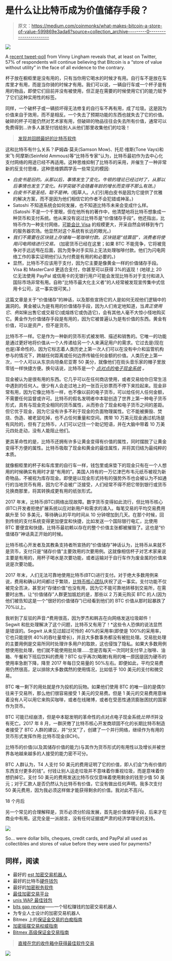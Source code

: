 # 是什么让比特币成为价值储存手段？

> 原文：<https://medium.com/coinmonks/what-makes-bitcoin-a-store-of-value-599869e3ada6?source=collection_archive---------0----------------------->

![](img/f39d1204c1daf2177bfcb1509e3765e9.png)

A [recent tweet-poll](https://twitter.com/VinnyLingham/status/1041048697704919042) from Vinny Lingham reveals that, at least on Twitter, 57% of respondents will continue believing that Bitcoin is a “store of value without utility” in the face of all evidence to the contrary.

杯子放在橱柜里是没有用的，只有当你用它喝水的时候才有用。自行车不是放在车库里才有用，而是当你骑的时候才有用。我们可以说，一辆自行车或一个杯子是有用的物品，即使它们目前并没有被使用，但正是在需要的时候使用它们的能力赋予了它们这种实用性的标签。

同样，一个破杯子或一辆损坏得无法修复的自行车不再有用，成了垃圾。这是因为价值来自于效用，而不是相反。一个失去了预期功能的东西也就失去了它的价值。破碎的杯子可能仍然对艺术家有用，但破碎的物品往往会失去所有价值，通常可以免费得到…许多人甚至付钱给别人从他们那里收集他们的垃圾！

> [发现并回顾最好的比特币软件](https://coincodecap.com)

这和比特币有什么关系？萨姆森·莫夫(Samson Mow)、托尼·维斯(Tone Vays)和宋飞·阿摩斯(Seinfeld Ammous)等“比特币专家”认为，比特币最初作为去中心化支付网络的用途已经不再适用。这种思维抑制了比特币的采用，并催生了一种非常新的反支付思维，这种思维鹦鹉学舌一些常见的模因:

*   *白皮书是旧的。从那以后，事情发生了变化。牛顿的理论已经过时了，从那以后事情也发生了变化。科学突破不会随着年龄的增长而变得不那么有效。)*
*   *白皮书不是圣经。聪不是神。*(稻草人。人们引用白皮书是因为它提供了优雅的解决方案，而不是因为他们相信它的作者不会犯错或神圣。)
*   Satoshi 不知道系统会如何发展，也不知道比特币未来会变成什么样。(Satoshi 不是一个千里眼，但在他所有的著作中，他清楚地将比特币想象成一种货币和支付系统。他从来没有说过比特币是“价值储存手段”。他还指出，比特币作为一种支付网络，[可能会比 Visa](https://satoshi.nakamotoinstitute.org/emails/cryptography/2/) 的规模更大，开采自然会转移到专门的服务器农场。他显然对这个系统有长远的眼光。)
*   *我们不需要在区块链上存储每一笔咖啡付款。区块链是“结算层”，消费者将使用闪电网络进行交易。* (加密货币已经在这里；如果 BTC 不能竞争，它将被竞争对手远远甩在后面，因为竞争对手实际上无法处理咖啡付款。他们为闪电网络工作的事实证明他们认为付费是有用的和必要的。)
*   显然，比特币不应该用于支付，因为它主要是像黄金一样的价值储存手段。Visa 和 MasterCard 更适合支付，你甚至可以获得 3%的返现！(地球上 20 亿无法使用 PayPal 或信用卡的无银行用户可能会发现比特币对于支付和进入国际市场非常有用。自称“比特币最大化主义者”的人经常被发现宣传集中式信用卡公司，这一事实很可笑。)

这篇文章是关于“价值储存”的神话，以及那些宣扬它的人是如何无视他们逻辑中的漏洞的。黄金被认为是有用的价值储存手段，因为人们肯定地知道，当*真正使用它*、*例如*来出售它或交易它(或熔炼它或伪造它)，会有其他人毫不大惊小怪地购买它。黄金作为价值储存手段是有用的，因为它被普遍认为是有价值的东西。黄金有价值，可以是资产，但不是货币。

比特币不一样。它是作为一种新的货币形式被发明、描述和销售的。它唯一的功能是通过更好地将价值从一个人传递给另一个人来满足用户的需求。它过去是(现在也是)革命性的，因为它标志着人类历史上第一次人们可以在没有中介和监管机构参与的情况下，跨越任何距离或任何边界传输任何金额的价值。人类历史上第一次，一个人可以从东京向坦桑尼亚寄 50 美分，就像他们在街头音乐家的帽子里放零钱一样快捷方便。换句话说，比特币是一个 [*点对点的电子现金系统*](http://bitcoin.com/bitcoin.pdf) *。*

现金被认为是很有用的东西。它几乎可以在任何商店使用，或者交易给你日常生活中遇到的任何人。很少有人会走过地上的一张百元钞票而不停下来捡起来。现金非常有用，因为它像比特币一样，也不像以前的电子货币，可以给任何人任何金额，不需要任何监督或许可。比特币的假名发明者中本聪创造了世界上第一种电子货币形式，具有与现金完全相同的货币属性，从而弥合了现金和电子货币之间的差距。但它优于现金，因为它没有许多不利于现金的负面物理属性。它不能被撕毁、焚烧、伪造、被老鼠吃掉，也不占任何重量和空间。携带 10 万美元现金通过机场是有风险的，但有了比特币，人们可以记住一个助记短语，并在大脑中带着 10 万美元四处走动，没有人能阻止他们。

更具革命性的是，比特币还拥有许多让黄金变得有价值的属性，同时摆脱了让黄金变得不方便的属性。比特币吸取了现金和黄金的最佳属性，并将其归结为最纯粹的本质。

就像橱柜里的杯子和车库里的自行车一样，钱包里或床垫下的现金只有在一个人想用的时候确实有用时才是“有用的”。美国人持有的一万亿津巴布韦元纸币被视为新奇物品，不被视为库存现金。即使是以现金形式持有的强势外币也会被认为不如通行的当地货币有用，因为它不会被广泛接受，人们经常不得不把它带到银行或货币兑换商那里，将其转换成更有用的纸张形式。

2017 年末，比特币(BTC)网络出现故障。数字货币变得如此流行，但比特币核心(BTC)开发者拒绝扩展系统以应对新用户和需求的涌入。每笔交易的平均交易费用飙升至 50 多美元，等待确认的平均时间从 10 分钟增加到几天。在那个时候，回到传统的支付系统变得更加便宜和快捷，比如发送一个国际银行电汇，比使用 BTC 要便宜和快捷。比特币最初赖以存在的整个价值主张都被摧毁了。这也是“价值储存”神话真正开始的时候。

比特币核心开发者及其教条支持者所宣扬的“价值储存”神话认为，比特币从来就不是货币，支付只是“储存价值”主要效用的次要用例。这就像相信杯子对艺术家来说主要是有用的，用杯子喝水是次要功能，或者运输对于自行车作为废金属的价值来说是次要功能。

2017 年末，人们无法可靠地使用比特币(BTC)进行支付。对于绝大多数用例来说，费用和确认时间都过于繁琐，[比特币核心团队](https://lists.linuxfoundation.org/pipermail/bitcoin-dev/2017-December/015455.html)庆祝了这一事实。支付功能不仅被完全否决，甚至对“存储价值”也没有用，因为它不能可靠地转移到交易所，在需要时出售。让“价值储存”人群更加尴尬的是，那些以 2 万美元购买 BTC 的人(因为他们被告知这是一个“很好的价值储存”)已经看到他们的 BTC 价值从那时起暴跌了 70%以上。

我听到了反驳的声音:*费用很高，因为罗杰和韩吉在向网络发送垃圾邮件！Segwit 和批处理解决了这个问题，比特币又有用了！*这些令人恐惧的说法显然是错误的。Segwit 从未见过超过可怜的 40%的采用率(即使是 100%的采用率，它也只能提供 40%的吞吐量增长)，并且大多数事务都没有被批处理。交易批处理的主要用例是交易所同时处理许多用户的取款，这也侵蚀了隐私。如果大多数用例想使用批处理，他们就不能使用批处理……您是否每天一次同时支付早上咖啡、油箱、午餐和下班后饮料的费用？BTC 似乎再次(略微)有用的唯一原因是因为硬币的使用率急剧下降，降至 2017 年每日交易量的 50%左右。即便如此，平均交易费用仍然很高，足以排除大多数偶然的使用情况，比如低于 100 美元的支付和微交易。

BTC 唯一剩下的用处就是作为投机的玩物。如果他们使用 BTC 的唯一目的是偶尔往来于交易所，那么他们很容易接受 1 美元的交易费。但是 1 美元的交易费用意味着没有人可以用它来购买咖啡，或者在线赌博，或者在受恶性通货膨胀困扰的国家作为货币。

BTC 可能已经崩溃，但是中本聪发明的革命性的点对点电子现金系统*比特币*并没有死亡。2017 年 8 月，一群厌倦了比特币核心开发商顽固不化的长期比特币制造者接受了 BTC 人群的建议，并“分叉”了，创建了一个并行网络，继续作为有用的货币形式发挥作用:比特币现金(BCH)。

比特币的价值(以及其储存价值的能力)与其作为货币形式的有用性以及增长并被世界各地越来越多的人接受的能力密不可分。

BTC 人群认为，T4 人支付 50 美元的费用证明了它的价值，即人们会“为有价值的东西支付更多的钱”。付钱让别人运走垃圾并不意味着你重视垃圾，而是意味着你想扔掉它。支付 50 美元的费用发送比特币仅仅意味着使用剩余的钱至少值 50 美元；对于汇款人是否仍然认为比特币有价值，它没有做出任何声明。我多次支付 50 美元费用，因为我必须这样做才能获得剩余的价值。我对此不高兴。

18 个月后

另一个常见的合理解释是，货币必须分阶段发展，首先是价值储存手段，后来才在商业中有用。这完全是一派胡言，没有任何证据或严肃的经济学理论的支持。

![](img/bd5263261b1fdadcbde8235c544be3c0.png)

So… were dollar bills, cheques, credit cards, and PayPal all used as collectibles and stores of value before they were used for payments?

## **同样，阅读**

*   最好的 [est 加密交易机器人](/coinmonks/crypto-trading-bot-c2ffce8acb2a)
*   最好的比特币[硬件钱包](/coinmonks/the-best-cryptocurrency-hardware-wallets-of-2020-e28b1c124069?source=friends_link&sk=324dd9ff8556ab578d71e7ad7658ad7c)
*   最好的[加密税务软件](/coinmonks/best-crypto-tax-tool-for-my-money-72d4b430816b)
*   [最佳加密交易平台](/coinmonks/the-best-crypto-trading-platforms-in-2020-the-definitive-guide-updated-c72f8b874555)
*   [unis WAP 最佳钱包](/coinmonks/best-wallets-to-use-uniswap-e91a6385d9e8)
*   [bits gap review](https://blog.coincodecap.com/bitsgap-review)——一个轻松赚钱的加密交易机器人
*   为专业人士设计的加密交易机器人
*   Bitmex 上的[保证金交易的白痴指南](/coinmonks/the-idiots-guide-to-margin-trading-on-bitmex-dbbd7742c6fc?source=friends_link&sk=7bfa99d2a181142510c8442c8ddb0786)
*   [加密摇摆交易权威指南](/coinmonks/the-definitive-guide-to-crypto-swing-trading-7e4af6496d4d?source=friends_link&sk=70448050bd9323b42f63bfc0bb1e60d1)
*   [Bitmex 高级保证金交易指南](/coinmonks/bitmex-advanced-margin-trading-guide-2270c195ce25?source=friends_link&sk=1d986cca731f5084b9a2db4a4bc4a7ad)

> [直接在您的收件箱中获得最佳软件交易](https://coincodecap.com?utm_source=coinmonks)

[![](img/160ce73bd06d46c2250251e7d5969f9d.png)](https://coincodecap.com?utm_source=coinmonks)